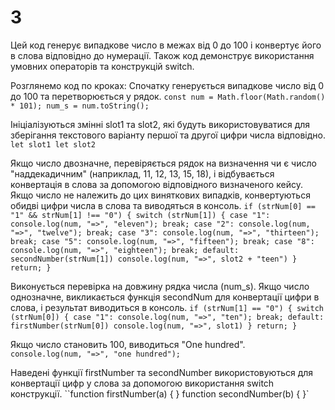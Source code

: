 # 3
Цей код генерує випадкове число в межах від 0 до 100 і конвертує його в слова відповідно до нумерації. Також код демонструє використання умовних операторів та конструкцій switch.

Розглянемо код по кроках:
Спочатку генерується випадкове число від 0 до 100 та перетворюється у рядок.
    `const num = Math.floor(Math.random() * 101);
    num_s = num.toString();`

Ініціалізуються змінні slot1 та slot2, які будуть використовуватися для зберігання текстового варіанту першої та другої цифри числа відповідно.
    `let slot1
    let slot2`


Якщо число двозначне, перевіряється рядок на визначення чи є число "наддекадичним" (наприклад, 11, 12, 13, 15, 18), і відбувається конвертація в слова за допомогою відповідного визначеного кейсу. Якщо число не належить до цих виняткових випадків, конвертуються обидві цифри числа в слова та виводяться в консоль.
    `if (strNum[0] == "1" && strNum[1] !== "0") {
            switch (strNum[1]) {
                case "1": console.log(num, "=>", "eleven");
                    break;
                case "2": console.log(num, "=>", "twelve");
                    break;
                case "3": console.log(num, "=>", "thirteen");
                    break;
                case "5": console.log(num, "=>", "fifteen");
                    break;
                case "8": console.log(num, "=>", "eighteen");
                    break;
                default:
                    secondNumber(strNum[1])
                    console.log(num, "=>", slot2 + "teen")
            }
            return;
        }`

Виконується перевірка на довжину рядка числа (num_s). Якщо число однозначне, викликається функція secondNum для конвертації цифри в слова, і результат виводиться в консоль.
    `if (strNum[1] == "0") {
            switch (strNum[0]) {
                case "1": console.log(num, "=>", "ten");
                    break;
                default:
                    firstNumber(strNum[0])
                    console.log(num, "=>", slot1)
            }
            return;
    }`


Якщо число становить 100, виводиться "One hundred".
`   console.log(num, "=>", "one hundred");`

Наведені функції firstNumber та secondNumber використовуються для конвертації цифр у слова за допомогою використання switch конструкції.
    ``function firstNumber(a) {
    }
    function secondNumber(b) {
    }`

